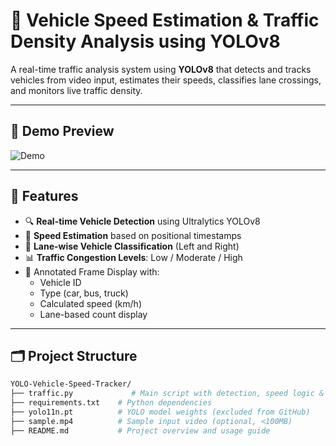 # 🚦 Vehicle Speed Estimation & Traffic Density Analysis using YOLOv8

A real-time traffic analysis system using **YOLOv8** that detects and tracks vehicles from video input, estimates their speeds, classifies lane crossings, and monitors live traffic density.

---

## 📸 Demo Preview

![Demo](ScreenRecording2025-08-05at12.11.41-ezgif.com-video-to-gif-converter.gif)

---

## 🔧 Features

- 🔍 **Real-time Vehicle Detection** using Ultralytics YOLOv8
- 📍 **Speed Estimation** based on positional timestamps
- 🧭 **Lane-wise Vehicle Classification** (Left and Right)
- 📊 **Traffic Congestion Levels**: Low / Moderate / High
- 🧠 Annotated Frame Display with:
  - Vehicle ID
  - Type (car, bus, truck)
  - Calculated speed (km/h)
  - Lane-based count display

---

## 🗂️ Project Structure

```bash
YOLO-Vehicle-Speed-Tracker/
├── traffic.py             # Main script with detection, speed logic & overlay
├── requirements.txt    # Python dependencies
├── yolo11n.pt          # YOLO model weights (excluded from GitHub)
├── sample.mp4          # Sample input video (optional, <100MB)
├── README.md           # Project overview and usage guide
